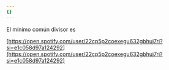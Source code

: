 ```yaml
---
{}
---
```

   
El mínimo común divisor es   
   
[https://open.spotify.com/user/22cp5p2coexegu632gbhuj7ri?si=e1c058d97a124292](https://open.spotify.com/user/22cp5p2coexegu632gbhuj7ri?si=e1c058d97a124292)